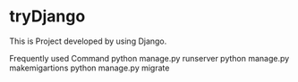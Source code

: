 # tryDjango
This is Project developed by using Django.

Frequently used Command
python manage.py runserver
python manage.py makemigartions
python manage.py migrate

